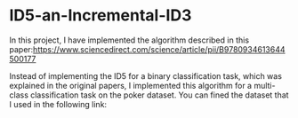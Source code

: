 # ID5-an-Incremental-ID3

In this project, I have implemented the algorithm described in this paper:https://www.sciencedirect.com/science/article/pii/B9780934613644500177

Instead of implementing the ID5 for a binary classification task, which was explained in the original papers, I implemented this algorithm for a multi-class classification task on the poker dataset.
You can fined the dataset that I used in the following link: 
